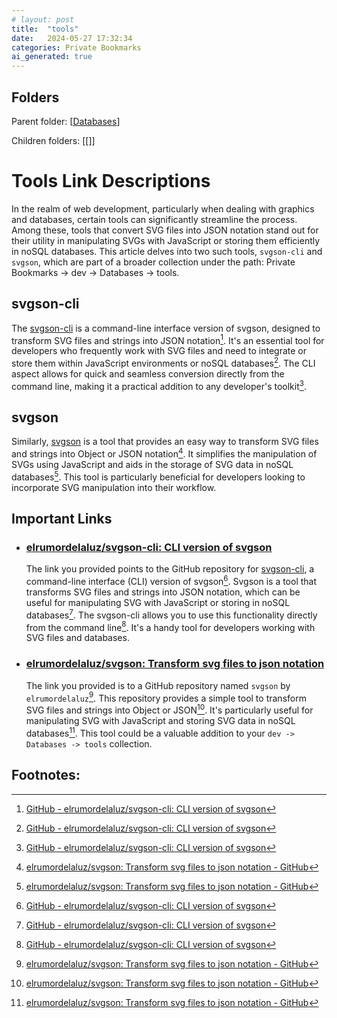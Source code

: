 ```yaml
---
# layout: post
title:  "tools"
date:   2024-05-27 17:32:34
categories: Private Bookmarks
ai_generated: true
---
```



## Folders
Parent folder: [[Databases]]

Children folders: [[]]

# Tools Link Descriptions

In the realm of web development, particularly when dealing with graphics and databases, certain tools can significantly streamline the process. Among these, tools that convert SVG files into JSON notation stand out for their utility in manipulating SVGs with JavaScript or storing them efficiently in noSQL databases. This article delves into two such tools, `svgson-cli` and `svgson`, which are part of a broader collection under the path: Private Bookmarks -> dev -> Databases -> tools.

## svgson-cli
The [svgson-cli](https://github.com/elrumordelaluz/svgson-cli) is a command-line interface version of svgson, designed to transform SVG files and strings into JSON notation[^1-1]. It's an essential tool for developers who frequently work with SVG files and need to integrate or store them within JavaScript environments or noSQL databases[^1-2]. The CLI aspect allows for quick and seamless conversion directly from the command line, making it a practical addition to any developer's toolkit[^1-1].

## svgson
Similarly, [svgson](https://github.com/elrumordelaluz/svgson) is a tool that provides an easy way to transform SVG files and strings into Object or JSON notation[^2-1]. It simplifies the manipulation of SVGs using JavaScript and aids in the storage of SVG data in noSQL databases[^2-1]. This tool is particularly beneficial for developers looking to incorporate SVG manipulation into their workflow.

## Important Links

- ### [elrumordelaluz/svgson-cli: CLI version of svgson](https://github.com/elrumordelaluz/svgson-cli)

	The link you provided points to the GitHub repository for [svgson-cli](^1^), a command-line interface (CLI) version of svgson[^1-1]. Svgson is a tool that transforms SVG files and strings into JSON notation, which can be useful for manipulating SVG with JavaScript or storing in noSQL databases[^1-2]. The svgson-cli allows you to use this functionality directly from the command line[^1-1]. It's a handy tool for developers working with SVG files and databases.

	[^1-1]: [GitHub - elrumordelaluz/svgson-cli: CLI version of svgson](https://github.com/elrumordelaluz/svgson-cli)

	[^1-2]: [GitHub - elrumordelaluz/svgson-cli: CLI version of svgson](https://github.com/elrumordelaluz/svgson-cli)

	[^1-3]: [elrumordelaluz/svgson: Transform svg files to json notation - GitHub](https://github.com/elrumordelaluz/svgson)

- ### [elrumordelaluz/svgson: Transform svg files to json notation](https://github.com/elrumordelaluz/svgson)

	The link you provided is to a GitHub repository named `svgson` by `elrumordelaluz`[^2-1]. This repository provides a simple tool to transform SVG files and strings into Object or JSON[^2-1]. It's particularly useful for manipulating SVG with JavaScript and storing SVG data in noSQL databases[^2-1]. This tool could be a valuable addition to your `dev -> Databases -> tools` collection.

	[^2-1]: [elrumordelaluz/svgson: Transform svg files to json notation - GitHub](https://github.com/elrumordelaluz/svgson)

## Footnotes:


[//begin]: # "Autogenerated link references for markdown compatibility"
[Databases]: Databases.md "Databases"
[//end]: # "Autogenerated link references"